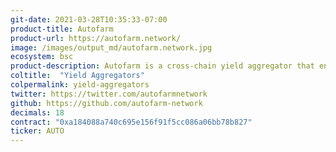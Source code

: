 ```yaml
---
git-date: 2021-03-28T10:35:33-07:00
product-title: Autofarm
product-url: https://autofarm.network/
image: /images/output_md/autofarm.network.jpg
ecosystem: bsc
product-description: Autofarm is a cross-chain yield aggregator that enables users to get the return on their assets from yield farming pools by simply staking in Autofarm vaults.
coltitle:  "Yield Aggregators"
colpermalink: yield-aggregators
twitter: https://twitter.com/autofarmnetwork
github: https://github.com/autofarm-network
decimals: 18
contract: "0xa184088a740c695e156f91f5cc086a06bb78b827"
ticker: AUTO
---
```

